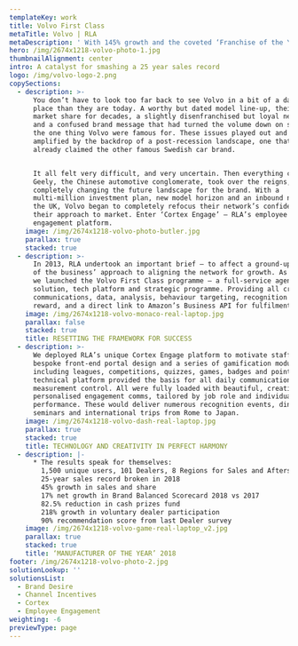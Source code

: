 ```yaml
---
templateKey: work
title: Volvo First Class
metaTitle: Volvo | RLA
metaDescription: ' With 145% growth and the coveted ‘Franchise of the Year’ accolade in 2018, Volvo are one of the biggest successes of the last four years.'
hero: /img/2674x1218-volvo-photo-1.jpg
thumbnailAlignment: center
intro: A catalyst for smashing a 25 year sales record
logo: /img/volvo-logo-2.png
copySections:
  - description: >-
      You don’t have to look too far back to see Volvo in a bit of a darker
      place than they are today. A worthy but dated model line-up, their lowest
      market share for decades, a slightly disenfranchised but loyal network,
      and a confused brand message that had turned the volume down on safety –
      the one thing Volvo were famous for. These issues played out and were
      amplified by the backdrop of a post-recession landscape, one that had
      already claimed the other famous Swedish car brand. 


      It all felt very difficult, and very uncertain. Then everything changed.
      Geely, the Chinese automotive conglomerate, took over the reigns,
      completely changing the future landscape for the brand. With a
      multi-million investment plan, new model horizon and an inbound new MD for
      the UK, Volvo began to completely refocus their network’s confidence and
      their approach to market. Enter ‘Cortex Engage’ – RLA’s employee
      engagement platform.
    image: /img/2674x1218-volvo-photo-butler.jpg
    parallax: true
    stacked: true
  - description: >-
      In 2013, RLA undertook an important brief – to affect a ground-up rebuild
      of the business’ approach to aligning the network for growth. As a result,
      we launched the Volvo First Class programme – a full-service agency
      solution, tech platform and strategic programme. Providing all creativity,
      communications, data, analysis, behaviour targeting, recognition and
      reward, and a direct link to Amazon’s Business API for fulfilment.
    image: /img/2674x1218-volvo-monaco-real-laptop.jpg
    parallax: false
    stacked: true
    title: RESETTING THE FRAMEWORK FOR SUCCESS
  - description: >-
      We deployed RLA’s unique Cortex Engage platform to motivate staff – a
      bespoke front-end portal design and a series of gamification modules
      including leagues, competitions, quizzes, games, badges and points. The
      technical platform provided the basis for all daily communications and
      measurement control. All were fully loaded with beautiful, creative,
      personalised engagement comms, tailored by job role and individual
      performance. These would deliver numerous recognition events, dinners,
      seminars and international trips from Rome to Japan.
    image: /img/2674x1218-volvo-dash-real-laptop.jpg
    parallax: true
    stacked: true
    title: TECHNOLOGY AND CREATIVITY IN PERFECT HARMONY
  - description: |-
      * The results speak for themselves: 
        1,500 unique users, 101 Dealers, 8 Regions for Sales and Aftersales 
        25-year sales record broken in 2018 
        45% growth in sales and share 
        17% net growth in Brand Balanced Scorecard 2018 vs 2017 
        82.5% reduction in cash prizes fund 
        218% growth in voluntary dealer participation 
        90% recommendation score from last Dealer survey
    image: /img/2674x1218-volvo-game-real-laptop_v2.jpg
    parallax: true
    stacked: true
    title: ‘MANUFACTURER OF THE YEAR’ 2018
footer: /img/2674x1218-volvo-photo-2.jpg
solutionLookup: ''
solutionsList:
  - Brand Desire
  - Channel Incentives
  - Cortex
  - Employee Engagement
weighting: -6
previewType: page
---
```



